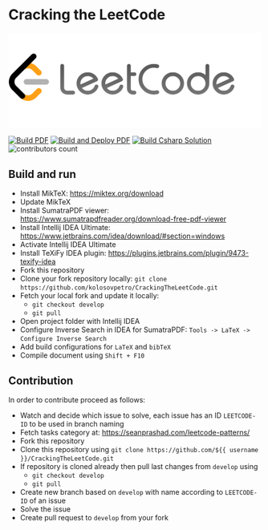 # Cracking the LeetCode

<p align="center">
  <img src="img/leetcode_logo.png" width="1200"  alt="LeetCode Logo"/>
</p>


[![Build PDF](https://github.com/kolosovpetro/CrackingTheLeetCode/actions/workflows/build-pdf.yml/badge.svg)](https://github.com/kolosovpetro/CrackingTheLeetCode/actions/workflows/build.yml/badge.svg)
[![Build and Deploy PDF](https://github.com/kolosovpetro/CrackingTheLeetCode/actions/workflows/build-and-deploy-pdf.yml/badge.svg)](https://github.com/kolosovpetro/CrackingTheLeetCode/actions/workflows/build-and-deploy.yml/badge.svg)
[![Build Csharp Solution](https://github.com/kolosovpetro/CrackingTheLeetCode/actions/workflows/build-csharp.yml/badge.svg)](https://github.com/kolosovpetro/CrackingTheLeetCode/actions/workflows/build-csharp.yml/badge.svg)
![contributors count](https://img.shields.io/github/contributors/kolosovpetro/CrackingTheLeetCode)

## Build and run

- Install MikTeX: https://miktex.org/download
- Update MikTeX
- Install SumatraPDF viewer: https://www.sumatrapdfreader.org/download-free-pdf-viewer
- Install Intellij IDEA Ultimate: https://www.jetbrains.com/idea/download/#section=windows
- Activate Intellij IDEA Ultimate
- Install TeXiFy IDEA plugin: https://plugins.jetbrains.com/plugin/9473-texify-idea
- Fork this repository
- Clone your fork repository locally: `git clone https://github.com/kolosovpetro/CrackingTheLeetCode.git`
- Fetch your local fork and update it locally:
    - `git checkout develop`
    - `git pull`
- Open project folder with Intellij IDEA
- Configure Inverse Search in IDEA for SumatraPDF: `Tools -> LaTeX -> Configure Inverse Search`
- Add build configurations for `LaTeX` and `bibTeX`
- Compile document using `Shift + F10`

## Contribution

In order to contribute proceed as follows:

- Watch and decide which issue to solve, each issue has an ID `LEETCODE-ID` to be used in branch naming
- Fetch tasks category at: https://seanprashad.com/leetcode-patterns/
- Fork this repository
- Clone this repository using `git clone https://github.com/${{ username }}/CrackingTheLeetCode.git`
- If repository is cloned already then pull last changes from `develop` using
  - `git checkout develop`
  - `git pull`
- Create new branch based on `develop` with name according to `LEETCODE-ID` of an issue
- Solve the issue
- Create pull request to `develop` from your fork